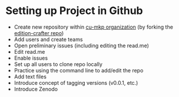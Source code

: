 # Setting up Project in Github
- Create new repository within [cu-mkp organization](https://github.com/cu-mkp) (by forking the [edition-crafter repo](https://github.com/cu-mkp/editioncrafter-data))
- Add users and create teams
- Open preliminary issues (including editing the read.me)
- Edit read.me
- Enable issues
- Set up all users to clone repo locally 
- Practice using the command line to add/edit the repo
- Add text files
- Introduce concept of tagging versions (v0.0.1, etc.)
- Introduce Zenodo
